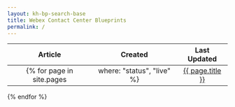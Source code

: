 ```yaml
---
layout: kh-bp-search-base
title: Webex Contact Center Blueprints
permalink: /
---
```




| Article | Created | Last Updated |
| :-: | :-: | :-: |
{% for page in site.pages | where: "status", "live" %} | [{{ page.title }}]({{site.baseurl}}{{page.url}}) | {{ page.created }} | {{page.updated}} | 
{% endfor %}

